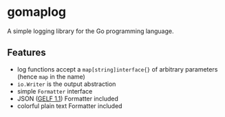 # gomaplog

A simple logging library for the Go programming language.

## Features

- log functions accept a `map[string]interface{}` of arbitrary parameters (hence `map` in the name)
- `io.Writer` is the output abstraction
- simple `Formatter` interface
- JSON ([GELF 1.1](http://graylog2.org/gelf#specs)) Formatter included
- colorful plain text Formatter included
